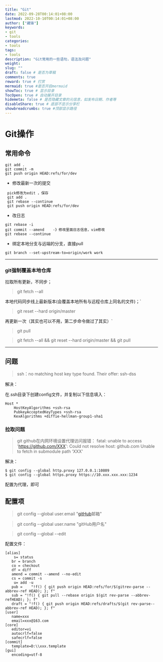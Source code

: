 ```yaml
---
title: "Git"
date: 2022-09-28T00:14:01+08:00
lastmod: 2022-10-10T00:14:01+08:00
author: ["藏锋"]
keywords: 
- git
- tools
categories: 
- tools
tags: 
- tools
description: "Git常用的一些语句，语法及问题"
weight:
slug: ""
draft: false # 是否为草稿
comments: true
reward: true # 打赏
mermaid: true #是否开启mermaid
showToc: true # 显示目录
TocOpen: true # 自动展开目录
hidemeta: false # 是否隐藏文章的元信息，如发布日期、作者等
disableShare: true # 底部不显示分享栏
showbreadcrumbs: true #顶部显示路径
---
```


# Git操作
## 常用命令 

``` shell
git add .
git commit -m 
git push origin HEAD:refs/for/dev  
```

- 修改最新一次的提交
``` shellgit rebase -i dev~1
 pick修改为edit ，保存
 git add .
 git rebase --continue
 git push origin HEAD:refs/for/dev
 ```


- 改日志
``` shell 
git rebase -i
git commit --amend    -》修改里面日志信息，vim修改
git rebase --continue
```
- 绑定本地分支与远端的分支，直接pull
 ``` shell
 git branch --set-upstream-to=origin/work work
 ```

---
### git强制覆盖本地仓库
拉取所有更新，不同步；
 >git fetch --all

本地代码同步线上最新版本(会覆盖本地所有与远程仓库上同名的文件)；`

>git reset --hard origin/master

再更新一次（其实也可以不用，第二步命令做过了其实）`

>git pull

>git fetch --all && git reset --hard origin/master && git pull


---

## 问题
>ssh：no matching host key type found. Their offer: ssh-dss

解决：

在.ssh目录下创建config文件，并复制以下信息填入：

```test
Host *
    HostKeyAlgorithms +ssh-rsa
    PubkeyAcceptedKeyTypes +ssh-rsa
    KexAlgorithms +diffie-hellman-group1-sha1
```


### 拉取问题
> git github在内网环境设置代理访问报错：
fatal: unable to access 'https://github.com/XXX': Could not resolve host: github.com
Unable to fetch in submodule path ‘XXX'

解决：
``` shell
$ git config --global http.proxy 127.0.0.1:10809
$ git config --global https.proxy https://10.xxx.xxx.xxx:1234
```
配置为代理，即可

## 配置项 

>git config --global user.email "[gitHub](https://so.csdn.net/so/search?q=gitHub&spm=1001.2101.3001.7020)邮箱"

>git config --global user.name "gitHub用户名"

> git config --global --edit

配置文件：
```
[alias]
    s= status
   br = branch
   co = checkout
   df = diff
   amend = commit --amend --no-edit
   cs = commit -s
    u= add -u
   pub =    "!f() { git push origin HEAD:refs/for/$(gitrev-parse --abbrev-ref HEAD); }; f"
   sub = "!f() { git pull --rebase origin $(git rev-parse --abbrev-refHEAD); }; f"
   draft = "!f() { git push origin HEAD:refs/drafts/$(git rev-parse--abbrev-ref HEAD); }; f"
[user]
   name=xxx
   email=xxx@163.com
[core]
   editor=vi
   autocrlf=false
   safecrlf=false
[commit]
   template=D:\\xxx.template
[gui]
   encoding=utf-8
```


